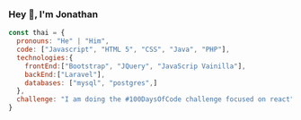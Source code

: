 ### Hey 👋, I'm Jonathan

<!--
**jonathanArenas/jonathanArenas** is a ✨ _special_ ✨ repository because its `README.md` (this file) appears on your GitHub profile.

Here are some ideas to get you started:

- 🔭 I’m currently working on ...
- 🌱 I’m currently learning ...
- 👯 I’m looking to collaborate on ...
- 🤔 I’m looking for help with ...
- 💬 Ask me about ...
- 📫 How to reach me: ...
- 😄 Pronouns: ...
- ⚡ Fun fact: ...
-->

```javascript
const thai = {
  pronouns: "He" | "Him",
  code: ["Javascript", "HTML 5", "CSS", "Java", "PHP"],
  technologies:{
    frontEnd:["Bootstrap", "JQuery", "JavaScrip Vainilla"],
    backEnd:["Laravel"],
    databases: ["mysql", "postgres",]
  },
  challenge: "I am doing the #100DaysOfCode challenge focused on react"
}
```
